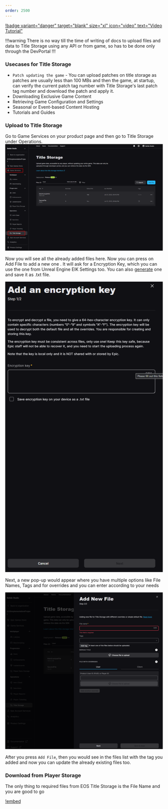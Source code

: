 ```yaml
---
order: 2500
---
```

[!badge variant="danger" target="blank" size="xl" icon="video" text="Video Tutorial"](https://youtu.be/tCuE6YOg_-I?si=saGI9DT7IiF_DwjO)

!!!warning
There is no way till the time of writing of docs to upload files and data to Title Storage using any API or from game, so has to be done only through the DevPortal
!!!

### Usecases for Title Storage
- `Patch updating the game` - You can upload patches on title storage as patches are usually less than 100 MBs and then the game, at startup, can verify the current patch tag number with Title Storage's last patch tag number and download the patch and apply it.
- Downloading Exclusive Game Content
- Retrieving Game Configuration and Settings
- Seasonal or Event-based Content Hosting
- Tutorials and Guides

### Upload to Title Storage
Go to Game Services on your product page and then go to Title Storage under Operations.
![Title Storage Page](image.png)


Now you will see all the already added files here. Now you can press on Add File to add a new one . It will ask for a Encryption Key, which you can use the one from Unreal Engine EIK Settings too. You can also [generate](https://numbergenerator.org/random-64-digit-hex-codes-generator) one and save it as .txt file.

![Player Encryption Key](image-1.png)

Next, a new pop-up would appear where you have multiple options like File Names, Tags and for overrides and you can enter according to your needs

![Add new files](image-2.png)


After you press `Add File`, then you would see in the files list with the tag you added and now you can update the already existing files too.


### Download from Player Storage

The only thing to required files from EOS Title Storage is the File Name and you are good to go

[!embed](https://blueprintue.com/render/2kkkf93y/)

